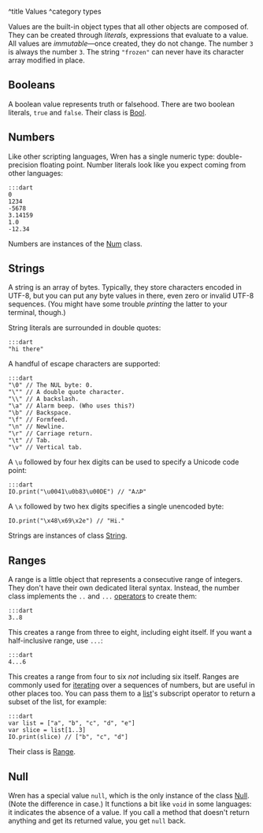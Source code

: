 ^title Values
^category types

Values are the built-in object types that all other objects are composed of.
They can be created through *literals*, expressions that evaluate to a value.
All values are *immutable*&mdash;once created, they do not change. The number
`3` is always the number `3`. The string `"frozen"` can never have its
character array modified in place.

## Booleans

A boolean value represents truth or falsehood. There are two boolean literals,
`true` and `false`. Their class is [Bool](core/bool.html).

## Numbers

Like other scripting languages, Wren has a single numeric type:
double-precision floating point. Number literals look like you expect coming
from other languages:

    :::dart
    0
    1234
    -5678
    3.14159
    1.0
    -12.34

Numbers are instances of the [Num](core/num.html) class.

## Strings

A string is an array of bytes. Typically, they store characters encoded in
UTF-8, but you can put any byte values in there, even zero or invalid UTF-8
sequences. (You might have some trouble *printing* the latter to your terminal,
though.)

String literals are surrounded in double quotes:

    :::dart
    "hi there"

A handful of escape characters are supported:

    :::dart
    "\0" // The NUL byte: 0.
    "\"" // A double quote character.
    "\\" // A backslash.
    "\a" // Alarm beep. (Who uses this?)
    "\b" // Backspace.
    "\f" // Formfeed.
    "\n" // Newline.
    "\r" // Carriage return.
    "\t" // Tab.
    "\v" // Vertical tab.

A `\u` followed by four hex digits can be used to specify a Unicode code point:

    :::dart
    IO.print("\u0041\u0b83\u00DE") // "AஃÞ"

A `\x` followed by two hex digits specifies a single unencoded byte:

    IO.print("\x48\x69\x2e") // "Hi."

Strings are instances of class [String](core/string.html).

## Ranges

A range is a little object that represents a consecutive range of integers.
They don't have their own dedicated literal syntax. Instead, the number class
implements the `..` and `...` [operators](expressions.html#operators) to create
them:

    :::dart
    3..8

This creates a range from three to eight, including eight itself. If you want a
half-inclusive range, use `...`:

    :::dart
    4...6

This creates a range from four to six *not* including six itself. Ranges are
commonly used for [iterating](control-flow.html#for-statements) over a
sequences of numbers, but are useful in other places too. You can pass them to
a [list](lists.html)'s subscript operator to return a subset of the list, for
example:

    :::dart
    var list = ["a", "b", "c", "d", "e"]
    var slice = list[1..3]
    IO.print(slice) // ["b", "c", "d"]

Their class is [Range](core/range.html).

## Null

Wren has a special value `null`, which is the only instance of the class
[Null](core/null.html). (Note the difference in case.) It functions a bit like
`void` in some languages: it indicates the absence of a value. If you call a
method that doesn't return anything and get its returned value, you get `null`
back.
